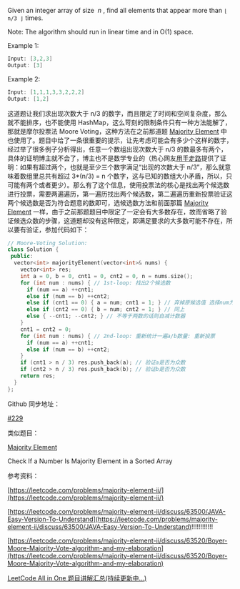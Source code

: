 Given an integer array of size  _n_ , find all elements that appear more than `⌊ n/3 ⌋` times.

Note: The algorithm should run in linear time and in O(1) space.

Example 1:

```cpp
Input: [3,2,3]
Output: [3]
```

Example 2:

```cpp
Input: [1,1,1,3,3,2,2,2]
Output: [1,2]
```

这道题让我们求出现次数大于 n/3 的数字，而且限定了时间和空间复杂度，那么就不能排序，也不能使用 HashMap，这么苛刻的限制条件只有一种方法能解了，那就是摩尔投票法 Moore Voting，这种方法在之前那道题 [Majority Element](http://www.cnblogs.com/grandyang/p/4233501.html) 中也使用了。题目中给了一条很重要的提示，让先考虑可能会有多少个这样的数字，经过举了很多例子分析得出，任意一个数组出现次数大于 n/3 的数最多有两个，具体的证明博主就不会了，博主也不是数学专业的（热心网友[用手走路](https://www.cnblogs.com/grandyang/p/4606822.html#3277653)提供了证明：如果有超过两个，也就是至少三个数字满足“出现的次数大于 n/3”，那么就意味着数组里总共有超过 3*(n/3) = n 个数字，这与已知的数组大小矛盾，所以，只可能有两个或者更少）。那么有了这个信息，使用投票法的核心是找出两个候选数进行投票，需要两遍遍历，第一遍历找出两个候选数，第二遍遍历重新投票验证这两个候选数是否为符合题意的数即可，选候选数方法和前面那篇 [Majority Element](http://www.cnblogs.com/grandyang/p/4233501.html) 一样，由于之前那题题目中限定了一定会有大多数存在，故而省略了验证候选众数的步骤，这道题却没有这种限定，即满足要求的大多数可能不存在，所以要有验证，参加代码如下：

```cpp
// Moore-Voting Solution:
class Solution {
 public:
  vector<int> majorityElement(vector<int>& nums) {
    vector<int> res;
    int a = 0, b = 0, cnt1 = 0, cnt2 = 0, n = nums.size();
    for (int num : nums) { // 1st-loop: 找出2个候选数
      if (num == a) ++cnt1;
      else if (num == b) ++cnt2;
      else if (cnt1 == 0) { a = num; cnt1 = 1; } // 弃掉原候选值 选择num为新值
      else if (cnt2 == 0) { b = num; cnt2 = 1; } // 同上
      else { --cnt1; --cnt2; } // 不等于两数的话则自减计数器
    }
    cnt1 = cnt2 = 0;
    for (int num : nums) { // 2nd-loop: 重新统计一遍a/b数量: 重新投票
      if (num == a) ++cnt1;
      else if (num == b) ++cnt2;
    }
    if (cnt1 > n / 3) res.push_back(a); // 验证a是否为众数
    if (cnt2 > n / 3) res.push_back(b); // 验证b是否为众数
    return res;
  }
};
```

Github 同步地址：

[#229](https://github.com/grandyang/leetcode/issues/229)

类似题目：

[Majority Element](http://www.cnblogs.com/grandyang/p/4233501.html)

Check If a Number Is Majority Element in a Sorted Array

参考资料：

[https://leetcode.com/problems/majority-element-ii/](https://leetcode.com/problems/majority-element-ii/)

[https://leetcode.com/problems/majority-element-ii/discuss/63500/JAVA-Easy-Version-To-Understand](https://leetcode.com/problems/majority-element-ii/discuss/63500/JAVA-Easy-Version-To-Understand)!!!!!!!!!!!!

[https://leetcode.com/problems/majority-element-ii/discuss/63520/Boyer-Moore-Majority-Vote-algorithm-and-my-elaboration](https://leetcode.com/problems/majority-element-ii/discuss/63520/Boyer-Moore-Majority-Vote-algorithm-and-my-elaboration)

[LeetCode All in One 题目讲解汇总(持续更新中...)](http://www.cnblogs.com/grandyang/p/4606334.html)